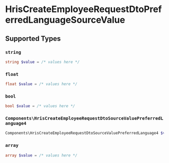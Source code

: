 # HrisCreateEmployeeRequestDtoPreferredLanguageSourceValue


## Supported Types

### `string`

```php
string $value = /* values here */
```

### `float`

```php
float $value = /* values here */
```

### `bool`

```php
bool $value = /* values here */
```

### `Components\HrisCreateEmployeeRequestDtoSourceValuePreferredLanguage4`

```php
Components\HrisCreateEmployeeRequestDtoSourceValuePreferredLanguage4 $value = /* values here */
```

### `array`

```php
array $value = /* values here */
```

